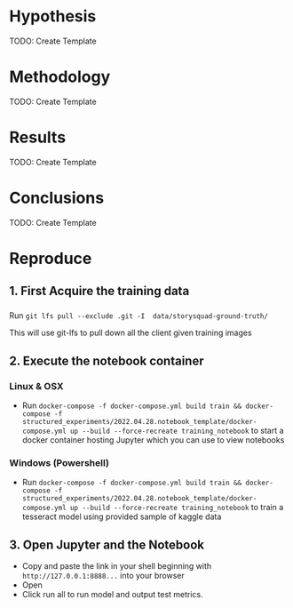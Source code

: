 <!--DESC Template folder to use for experiments-->
# Hypothesis
TODO: Create Template

# Methodology

TODO: Create Template

# Results

TODO: Create Template

# Conclusions

TODO: Create Template



# Reproduce

## 1. First Acquire the training data

### 
Run `git lfs pull --exclude .git -I  data/storysquad-ground-truth/`

This will use git-lfs to pull down all the client given training images

## 2. Execute the notebook container

### Linux & OSX
- Run `docker-compose -f docker-compose.yml build train && docker-compose -f structured_experiments/2022.04.28.notebook_template/docker-compose.yml up --build --force-recreate training_notebook` to start a docker container hosting Jupyter which you can use to view notebooks

### Windows (Powershell)

- Run `docker-compose -f docker-compose.yml build train && docker-compose -f structured_experiments/2022.04.28.notebook_template/docker-compose.yml up --build --force-recreate training_notebook` to train a tesseract model using provided sample of kaggle data

## 3. Open Jupyter and the Notebook

* Copy and paste the link in your shell beginning with `http://127.0.0.1:8888...` into your browser
* Open 
* Click run all to run model and output test metrics. 